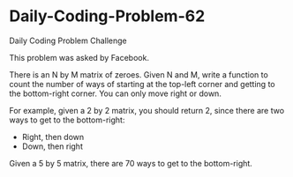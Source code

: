 # Daily-Coding-Problem-62
Daily Coding Problem Challenge

This problem was asked by Facebook.

There is an N by M matrix of zeroes. Given N and M, write a function to count the number of ways of starting at the top-left corner and getting to the bottom-right corner. You can only move right or down.

For example, given a 2 by 2 matrix, you should return 2, since there are two ways to get to the bottom-right:

 - Right, then down
 - Down, then right
 
Given a 5 by 5 matrix, there are 70 ways to get to the bottom-right.
